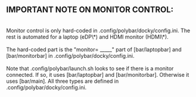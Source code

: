 <h2>IMPORTANT NOTE ON MONITOR CONTROL:</h2>
<br>
Monitor control is only hard-coded in .config/polybar/docky/config.ini. The rest is automated for a laptop (eDP\*) and HDMI monitor (HDMI\*).
<br>
<br>
The hard-coded part is the "monitor= _____" part of [bar/laptopbar] and [bar/monitorbar] in .config/polybar/docky/config.ini.
<br>
<br>
Note that .config/polybar/launch.sh looks to see if there is a monitor connected. If so, it uses [bar/laptopbar] and [bar/monitorbar]. Otherwise it uses [bar/main]. All three types are defined in .config/polybar/docky/config.ini.
